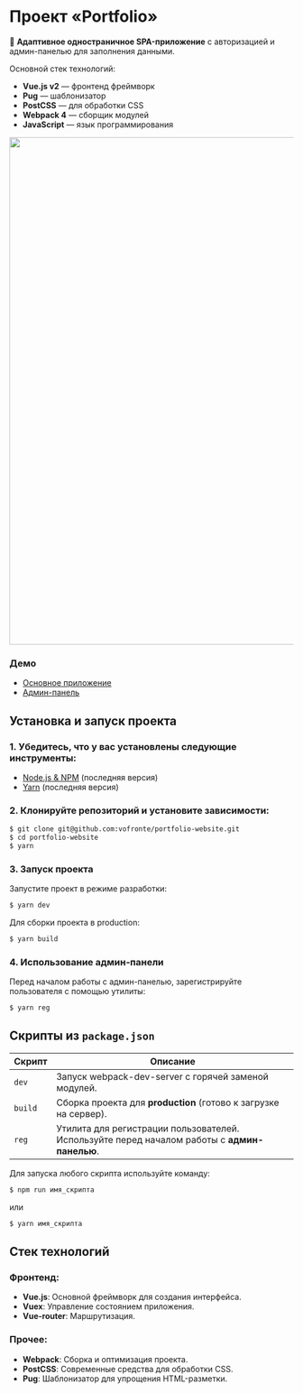 # Проект «Portfolio»
💼 **Адаптивное одностраничное SPA-приложение** с авторизацией и админ-панелью для заполнения данными.

Основной стек технологий:
- **Vue.js v2** — фронтенд фреймворк
- **Pug** — шаблонизатор
- **PostCSS** — для обработки CSS
- **Webpack 4** — сборщик модулей
- **JavaScript** — язык программирования

<p align='center'>
  <img width="1838" height="900" alt="image" src="https://github.com/user-attachments/assets/81dee03e-9b68-4396-a3f1-6f2665dd4dbe" />
</p>

### Демо

- [Основное приложение](https://www.bettercallsergeev.pro/)
- [Админ-панель](https://www.bettercallsergeev.pro/admin)

## Установка и запуск проекта

### 1. Убедитесь, что у вас установлены следующие инструменты:
- [Node.js & NPM](https://nodejs.org/en/download/current) (последняя версия)
- [Yarn](https://yarnpkg.com/ru/docs/install) (последняя версия)

### 2. Клонируйте репозиторий и установите зависимости:
```sh
$ git clone git@github.com:vofronte/portfolio-website.git
$ cd portfolio-website
$ yarn
````

### 3. Запуск проекта

Запустите проект в режиме разработки:

```sh
$ yarn dev
```

Для сборки проекта в production:

```sh
$ yarn build
```

### 4. Использование админ-панели

Перед началом работы с админ-панелью, зарегистрируйте пользователя с помощью утилиты:

```sh
$ yarn reg
```

## Скрипты из `package.json`

| Скрипт  | Описание                                                                                     |
| ------- | -------------------------------------------------------------------------------------------- |
| `dev`   | Запуск webpack-dev-server с горячей заменой модулей.                                         |
| `build` | Сборка проекта для **production** (готово к загрузке на сервер).                             |
| `reg`   | Утилита для регистрации пользователей. Используйте перед началом работы с **админ-панелью**. |

Для запуска любого скрипта используйте команду:

```sh
$ npm run имя_скрипта
```

или

```sh
$ yarn имя_скрипта
```

## Стек технологий

### Фронтенд:

* **Vue.js**: Основной фреймворк для создания интерфейса.
* **Vuex**: Управление состоянием приложения.
* **Vue-router**: Маршрутизация.

### Прочее:

* **Webpack**: Сборка и оптимизация проекта.
* **PostCSS**: Современные средства для обработки CSS.
* **Pug**: Шаблонизатор для упрощения HTML-разметки.
